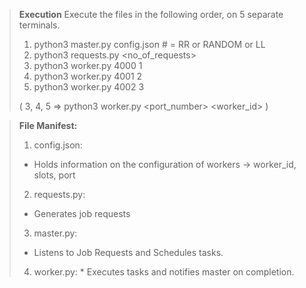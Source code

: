 > **Execution**
>  Execute the files in the following order, on 5 separate terminals.
>  1. python3 master.py config.json <scheduling algorithm>                        # <scheduling algorithm> = RR or RANDOM or LL
>  2. python3 requests.py <no_of_requests>
>  3. python3 worker.py 4000 1
>  4. python3 worker.py 4001 2
>  5. python3 worker.py 4002 3
>  
>  ( 3, 4, 5 => python3 worker.py <port_number> <worker_id> )
  

> **File Manifest:**
> 1. config.json:
>   * Holds information on the configuration of workers -> worker_id, slots, port
> 2. requests.py:
>   * Generates job requests
> 3. master.py:
>   * Listens to Job Requests and Schedules tasks.
> 4. worker.py:
    * Executes tasks and notifies master on completion.
   
